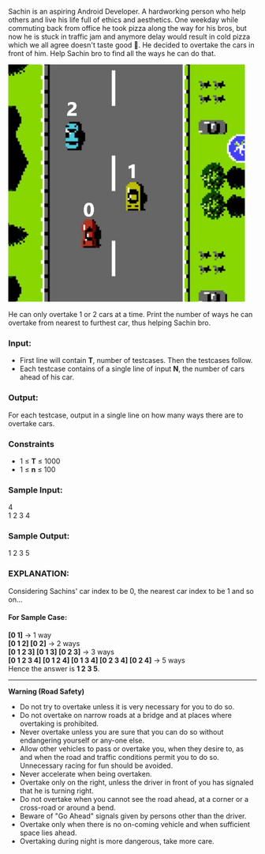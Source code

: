 Sachin is an aspiring Android Developer. A hardworking person who help others and live his life full of ethics and aesthetics. One weekday while commuting back from office he took pizza along the way for his bros, but now he is stuck in traffic jam and anymore delay would result in cold pizza which we all agree doesn't taste good 🤮. He decided to overtake the cars in front of him. Help Sachin bro to find all the ways he can do that. 

![Highway to Hell](https://raw.githubusercontent.com/aniruddha0pandey/Code-Archive/master/Author/Highway_to_Hell/res/highway.png "Highway to Hell")

He can only overtake 1 or 2 cars at a time. Print the number of ways he can overtake from nearest to furthest car, thus helping Sachin bro.

### Input:
- First line will contain **T**, number of testcases. Then the testcases follow. 
- Each testcase contains of a single line of input **N**, the number of cars ahead of his car.

### Output:
For each testcase, output in a single line on how many ways there are to overtake cars.

### Constraints
- 1 ≤ **T** ≤ 1000
- 1 ≤ **n** ≤ 100

### Sample Input:
4  
1 2 3 4

### Sample Output:
1 2 3 5

### EXPLANATION:
Considering Sachins' car index to be 0, the nearest car index to be 1 and so on...
#### For Sample Case:
**[0 1]** -> 1 way  
**[0 1 2] [0 2]** -> 2 ways  
**[0 1 2 3] [0 1 3] [0 2 3]** -> 3 ways  
**[0 1 2 3 4] [0 1 2 4] [0 1 3 4] [0 2 3 4] [0 2 4]** -> 5 ways  
Hence the answer is **1 2 3 5**.

---------
**Warning (Road Safety)**
- Do not try to overtake unless it is very necessary for you to do so.
- Do not overtake on narrow roads at a bridge and at places where overtaking is prohibited.
- Never overtake unless you are sure that you can do so without endangering yourself or any-one else.
- Allow other vehicles to pass or overtake you, when they desire to, as and when the road and traffic conditions permit you to do so. Unnecessary racing for fun should be avoided.
- Never accelerate when being overtaken.
- Overtake only on the right, unless the driver in front of you has signaled that he is turning right.
- Do not overtake when you cannot see the road ahead, at a corner or a cross-road or around a bend.
- Beware of "Go Ahead" signals given by persons other than the driver.
- Overtake only when there is no on-coming vehicle and when sufficient space lies ahead.
- Overtaking during night is more dangerous, take more care.

